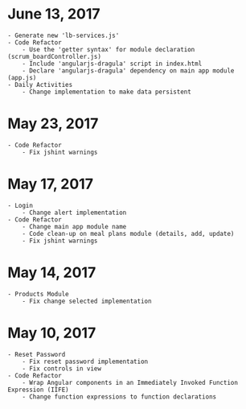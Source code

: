 # June 13, 2017
    - Generate new 'lb-services.js'
    - Code Refactor
        - Use the 'getter syntax' for module declaration (scrum_boardController.js)
        - Include 'angularjs-dragula' script in index.html
        - Declare 'angularjs-dragula' dependency on main app module (app.js)
    - Daily Activities
        - Change implementation to make data persistent

# May 23, 2017
    - Code Refactor
        - Fix jshint warnings

# May 17, 2017
    - Login
        - Change alert implementation
    - Code Refactor
        - Change main app module name
        - Code clean-up on meal plans module (details, add, update)
        - Fix jshint warnings

# May 14, 2017
    - Products Module
        - Fix change selected implementation

# May 10, 2017
    - Reset Password
        - Fix reset password implementation
        - Fix controls in view
    - Code Refactor
        - Wrap Angular components in an Immediately Invoked Function Expression (IIFE)
        - Change function expressions to function declarations
